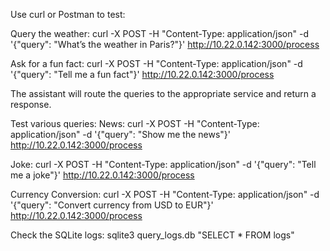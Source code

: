 Use curl or Postman to test:

Query the weather:
curl -X POST -H "Content-Type: application/json" -d '{"query": "What’s the weather in Paris?"}' http://10.22.0.142:3000/process


Ask for a fun fact:
curl -X POST -H "Content-Type: application/json" -d '{"query": "Tell me a fun fact"}' http://10.22.0.142:3000/process



The assistant will route the queries to the appropriate service and return a response.

Test various queries:
News:
curl -X POST -H "Content-Type: application/json" -d '{"query": "Show me the news"}' http://10.22.0.142:3000/process

Joke:
curl -X POST -H "Content-Type: application/json" -d '{"query": "Tell me a joke"}' http://10.22.0.142:3000/process

Currency Conversion:
curl -X POST -H "Content-Type: application/json" -d '{"query": "Convert currency from USD to EUR"}' http://10.22.0.142:3000/process

Check the SQLite logs:
sqlite3 query_logs.db "SELECT * FROM logs"


